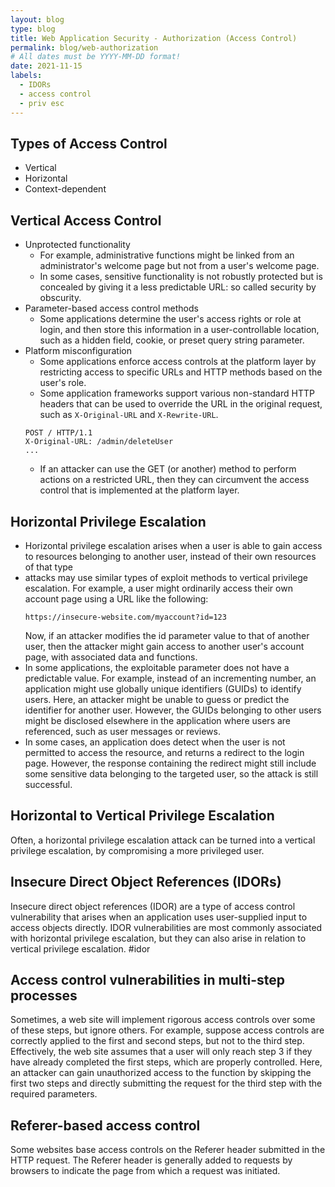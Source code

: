 ```yaml
---
layout: blog
type: blog
title: Web Application Security - Authorization (Access Control)
permalink: blog/web-authorization
# All dates must be YYYY-MM-DD format!
date: 2021-11-15
labels:
  - IDORs
  - access control
  - priv esc
---
```


## Types of Access Control
- Vertical 
- Horizontal
- Context-dependent

## Vertical Access Control
- Unprotected functionality
	- For example, administrative functions might be linked from an administrator's welcome page but not from a user's welcome page.
	- In some cases, sensitive functionality is not robustly protected but is concealed by giving it a less predictable URL: so called security by obscurity.
- Parameter-based access control methods
	- Some applications determine the user's access rights or role at login, and then store this information in a user-controllable location, such as a hidden field, cookie, or preset query string parameter.
- Platform misconfiguration
	- Some applications enforce access controls at the platform layer by restricting access to specific URLs and HTTP methods based on the user's role.
	- Some application frameworks support various non-standard HTTP headers that can be used to override the URL in the original request, such as `X-Original-URL` and `X-Rewrite-URL`. 
	```
	POST / HTTP/1.1
	X-Original-URL: /admin/deleteUser
	... 
	```
	- If an attacker can use the GET (or another) method to perform actions on a restricted URL, then they can circumvent the access control that is implemented at the platform layer.

## Horizontal Privilege Escalation
- Horizontal privilege escalation arises when a user is able to gain access to resources belonging to another user, instead of their own resources of that type
- attacks may use similar types of exploit methods to vertical privilege escalation. For example, a user might ordinarily access their own account page using a URL like the following:
	```
	https://insecure-website.com/myaccount?id=123
	```
	Now, if an attacker modifies the id parameter value to that of another user, then the attacker might gain access to another user's account page, with associated data and functions. 
- In some applications, the exploitable parameter does not have a predictable value. For example, instead of an incrementing number, an application might use globally unique identifiers (GUIDs) to identify users. Here, an attacker might be unable to guess or predict the identifier for another user. However, the GUIDs belonging to other users might be disclosed elsewhere in the application where users are referenced, such as user messages or reviews. 
- In some cases, an application does detect when the user is not permitted to access the resource, and returns a redirect to the login page. However, the response containing the redirect might still include some sensitive data belonging to the targeted user, so the attack is still successful. 

## Horizontal to Vertical Privilege Escalation
Often, a horizontal privilege escalation attack can be turned into a vertical privilege escalation, by compromising a more privileged user.


## Insecure Direct Object References (IDORs)
Insecure direct object references (IDOR) are a type of access control vulnerability that arises when an application uses user-supplied input to access objects directly. 
IDOR vulnerabilities are most commonly associated with horizontal privilege escalation, but they can also arise in relation to vertical privilege escalation. 
#idor

## Access control vulnerabilities in multi-step processes
Sometimes, a web site will implement rigorous access controls over some of these steps, but ignore others. For example, suppose access controls are correctly applied to the first and second steps, but not to the third step. Effectively, the web site assumes that a user will only reach step 3 if they have already completed the first steps, which are properly controlled. Here, an attacker can gain unauthorized access to the function by skipping the first two steps and directly submitting the request for the third step with the required parameters. 

## Referer-based access control
Some websites base access controls on the Referer header submitted in the HTTP request. The Referer header is generally added to requests by browsers to indicate the page from which a request was initiated.
